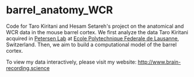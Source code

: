 # barrel_anatomy_WCR

Code for Taro Kiritani and Hesam Setareh's project on the anatomical and WCR data in the mouse barrel cortex. We first analyze the data Taro Kiritani acquired in [Petersen Lab](http://lsens.epfl.ch/) at [Ecole Polytechnique Federale de Lausanne](http://www.epfl.ch/), Switzerland. Then, we aim to build a computational model of the barrel cortex.

To view my data interactively, please visit my website: http://www.brain-recording.science